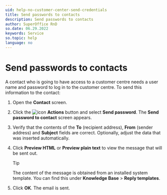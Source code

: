 ```yaml
---
uid: help-no-customer-center-send-credentials
title: Send passwords to contacts
description: Send passwords to contacts
author: SuperOffice RnD
so.date: 06.29.2022
keywords: Service
so.topic: help
language: no
---
```


# Send passwords to contacts

A contact who is going to have access to a customer centre needs a user name and password to log in to the customer centre. To send this information to the contact:

1. Open the **Contact** screen.

2. Click the ![icon][img1] **Actions** button and select **Send password**. The **Send password to contact** screen appears.

3. Verify that the contents of the **To** (recipient address), **From** (sender address) and **Subject** fields are correct. Optionally, adjust the data that was inserted automatically.

4. Click **Preview HTML** or **Preview plain text** to view the message that will be sent out.

    > [!TIP]
    > The content of the message is obtained from an installed system template. You can find this under **Knowledge Base** > **Reply templates**.

5. Click **OK**. The email is sent.

<!-- Referenced links -->

<!-- Referenced images -->
[img1]: ../../../../media/icons/btn-menu.png


